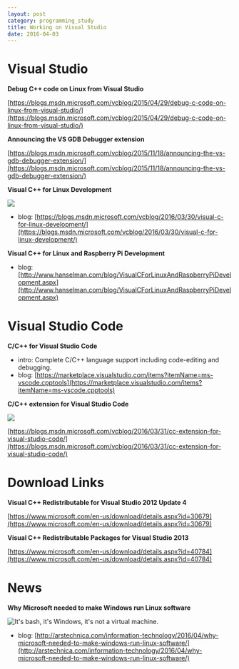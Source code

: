 ```yaml
---
layout: post
category: programming_study
title: Working on Visual Studio
date: 2016-04-03
---
```

# Visual Studio

**Debug C++ code on Linux from Visual Studio**

[https://blogs.msdn.microsoft.com/vcblog/2015/04/29/debug-c-code-on-linux-from-visual-studio/](https://blogs.msdn.microsoft.com/vcblog/2015/04/29/debug-c-code-on-linux-from-visual-studio/)

**Announcing the VS GDB Debugger extension**

[https://blogs.msdn.microsoft.com/vcblog/2015/11/18/announcing-the-vs-gdb-debugger-extension/](https://blogs.msdn.microsoft.com/vcblog/2015/11/18/announcing-the-vs-gdb-debugger-extension/)

**Visual C++ for Linux Development**

![](https://msdnshared.blob.core.windows.net/media/2016/03/Projects.png)

- blog: [https://blogs.msdn.microsoft.com/vcblog/2016/03/30/visual-c-for-linux-development/](https://blogs.msdn.microsoft.com/vcblog/2016/03/30/visual-c-for-linux-development/)

**Visual C++ for Linux and Raspberry Pi Development**

- blog: [http://www.hanselman.com/blog/VisualCForLinuxAndRaspberryPiDevelopment.aspx](http://www.hanselman.com/blog/VisualCForLinuxAndRaspberryPiDevelopment.aspx)

# Visual Studio Code

**C/C++ for Visual Studio Code**

- intro: Complete C/C++ language support including code-editing and debugging.
- blog: [https://marketplace.visualstudio.com/items?itemName=ms-vscode.cpptools](https://marketplace.visualstudio.com/items?itemName=ms-vscode.cpptools)

**C/C++ extension for Visual Studio Code**

![](https://msdnshared.blob.core.windows.net/media/2016/03/C_Cpp_icons2.png)

[https://blogs.msdn.microsoft.com/vcblog/2016/03/31/cc-extension-for-visual-studio-code/](https://blogs.msdn.microsoft.com/vcblog/2016/03/31/cc-extension-for-visual-studio-code/)

# Download Links

**Visual C++ Redistributable for Visual Studio 2012 Update 4**

[https://www.microsoft.com/en-us/download/details.aspx?id=30679](https://www.microsoft.com/en-us/download/details.aspx?id=30679)

**Visual C++ Redistributable Packages for Visual Studio 2013**

[https://www.microsoft.com/en-us/download/details.aspx?id=40784](https://www.microsoft.com/en-us/download/details.aspx?id=40784)

# News

**Why Microsoft needed to make Windows run Linux software**

![It's bash, it's Windows, it's not a virtual machine.](http://cdn.arstechnica.net/wp-content/uploads/2016/04/img_0018-640x426.jpg)

- blog: [http://arstechnica.com/information-technology/2016/04/why-microsoft-needed-to-make-windows-run-linux-software/](http://arstechnica.com/information-technology/2016/04/why-microsoft-needed-to-make-windows-run-linux-software/)